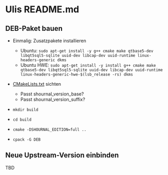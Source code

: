 Ulis README.md
==============

DEB-Paket bauen
---------------

- Einmalig: Zusatzpakete installieren

  - Ubuntu: `sudo apt-get install -y g++ cmake make qtbase5-dev libqt5sql5-sqlite uuid-dev libcap-dev uuid-runtime linux-headers-generic dkms`
  - Ubuntu HWE: `sudo apt-get install -y install g++ cmake make qtbase5-dev libqt5sql5-sqlite uuid-dev libcap-dev uuid-runtime linux-headers-generic-hwe-$(lsb_release -rs) dkms`

- [CMakeLists.txt](CMakeLists.txt) sichten

  - Passt shournal_version_base?
  - Passt shournal_version_suffix?

- `mkdir build`

- `cd build`

- `cmake -DSHOURNAL_EDITION=full ..`

- `cpack -G DEB`

Neue Upstream-Version einbinden
-------------------------------

TBD
